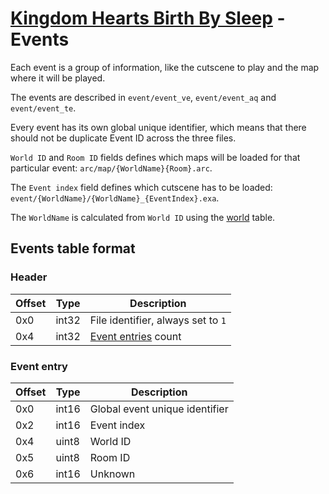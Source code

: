 # [Kingdom Hearts Birth By Sleep](index.md) - Events

Each event is a group of information, like the cutscene to play and the map where it will be played.

The events are described in `event/event_ve`, `event/event_aq` and `event/event_te`.

Every event has its own global unique identifier, which means that there should not be duplicate Event ID across the three files.

`World ID` and `Room ID` fields defines which maps will be loaded for that particular event: `arc/map/{WorldName}{Room}.arc`.

The `Event index` field defines which cutscene has to be loaded: `event/{WorldName}/{WorldName}_{EventIndex}.exa`.

The `WorldName` is calculated from `World ID` using the [world](worlds.md) table.

## Events table format

### Header

| Offset | Type  | Description
|--------|-------|------------
| 0x0     | int32   | File identifier, always set to `1`
| 0x4     | int32   | [Event entries](#event-entry) count

### Event entry

| Offset | Type  | Description
|--------|-------|------------
| 0x0     | int16 | Global event unique identifier
| 0x2     | int16 | Event index
| 0x4     | uint8 | World ID
| 0x5     | uint8 | Room ID
| 0x6     | int16 | Unknown
